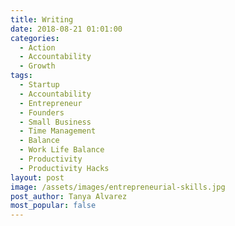 ```yaml
---
title: Writing
date: 2018-08-21 01:01:00
categories:
  - Action
  - Accountability
  - Growth
tags:
  - Startup
  - Accountability
  - Entrepreneur
  - Founders
  - Small Business
  - Time Management
  - Balance
  - Work Life Balance
  - Productivity
  - Productivity Hacks
layout: post
image: /assets/images/entrepreneurial-skills.jpg
post_author: Tanya Alvarez
most_popular: false
---
```

